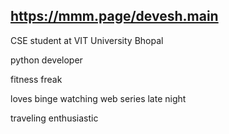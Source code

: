 ## https://mmm.page/devesh.main

CSE student at VIT University Bhopal 

python developer

fitness freak 

loves binge watching web series late night 

traveling enthusiastic
